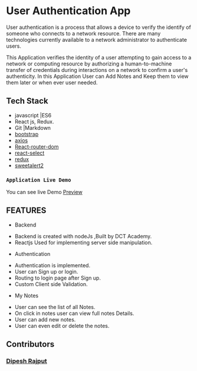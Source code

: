 # User Authentication App

User authentication is a process that allows a device to verify the identify of someone who connects to a network resource.
There are many technologies currently available to a network administrator to authenticate users.

This Application verifies the identity of a user attempting to gain access to a network or computing resource by authorizing a human-to-machine transfer of credentials during interactions on a network to confirm a user's authenticity.
In this Application User can Add Notes and Keep them to view them later or when ever user needed.

## Tech Stack
- javascript |ES6
- React js, Redux.
- Git |Markdown
- [bootstrap](https://getbootstrap.com/)
- [axios](https://www.npmjs.com/package/axios)
- [React-router-dom](https://www.npmjs.com/package/react-router-dom)
- [react-select](https://www.npmjs.com/package/react-select)
- [redux](https://redux.js.org/)
- [sweetalert2](https://www.npmjs.com/package/sweetalert2)


### `Application Live Demo`

You can see live Demo [Preview](https://upbeat-lamport-0cd3d1.netlify.app)

## FEATURES

 + Backend 
  - Backend is created with nodeJs ,Built by DCT Academy.
  - Reactjs Used for implementing server side manipulation.

 + Authentication 
  - Authentication is implemented.
  - User can Sign up or login.
  - Routing to login page after Sign up.
  - Custom Client side Validation.

  + My Notes
   - User can see the list of all Notes.
   - On click in notes user can view full notes Details.
   - User can add new notes.
   - User can even edit or delete the notes.

 ## Contributors
  ### [Dipesh Rajput](https://github.com/Dipesh777)
